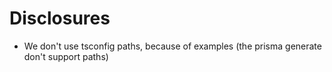 # Disclosures

- We don't use tsconfig paths, because of examples (the prisma generate don't support paths)